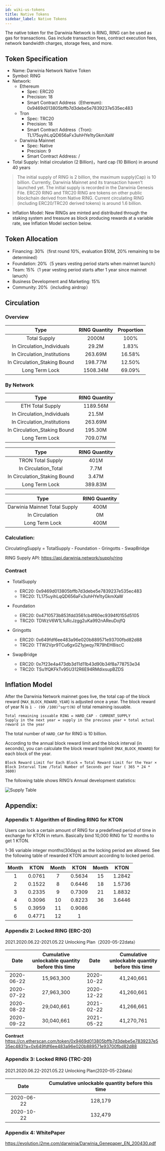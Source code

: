```yaml
---
id: wiki-us-tokens
title: Native Tokens
sidebar_label: Native Tokens
---
```


The native token for the Darwinia Network is RING, RING can be used as gas for transactions. Gas include transaction fees, contract execution fees, network bandwidth charges, storage fees, and more.

## Token Specification

- Name: Darwinia Network Native Token
- Symbol: RING
- Network:
  - Ethereum
    - Spec: ERC20
    - Precision: 18
    - Smart Contract Address（Ethereum): 0x9469d013805bffb7d3debe5e7839237e535ec483
  - Tron
    - Spec: TRC20
    - Precision: 18
    - Smart Contract Address（Tron): TL175uyihLqQD656aFx3uhHYe1tyGkmXaW
  - Darwinia Mainnet
    - Spec: Native
    - Precision: 9
    - Smart Contract Address: /
- Total Supply: Initial circulation (2 Billion)，hard cap (10 Billion) in around 40 years
  
> The initial supply of RING is 2 billion, the maximum supply(Cap) is 10 billion. Currently, Darwinia Mainnet and its transaction haven’t launched yet. The initial supply is recorded in the Darwinia Genesis File. ERC20 RING and TRC20 RING are tokens on other public blockchain derived from Native RING. Current circulating RING (including ERC20/TRC20 derived tokens) is around 1.6 billion.

- Inflation Model: New RINGs are minted and distributed through the staking system and treasure as block producing rewards at a variable rate, see Inflation Model section below.

## Token Allocation

- Financing: 30%（first round 10%, evaluation $10M, 20% remaining to be determined）
- Foundation: 20%（5 years vesting period starts when mainnet launch）
- Team: 15%（1 year vesting period starts after 1 year since mainnet lanuch）
- Business Development and Marketing: 15%
- Community: 20%（including airdrop）

## Circulation

### Overview

| Type                         | RING Quantity | Proportion |
| :--------------------------: | :-----------: | :--------: |
| Total Supply                 | 2000M         | 100%       |
| In Circulation_Individuals   | 29.2M         | 1.83%      |
| In Circulation_Institutions  | 263.69M       | 16.58%     |
| In Circulation_Staking Bound | 198.77M       | 12.50%     |
| Long Term Lock               | 1508.34M      | 69.09%     |

### By Network

| Type                         | RING Quantity |
| :--------------------------: | :-----------: |
| ETH Total Supply             | 1189.56M      |
| In Circulation_Individuals   | 21.5M         |
| In Circulation_Institutions  | 263.69M       |
| In Circulation_Staking Bound | 195.30M       |
| Long Term Lock               | 709.07M       |


| Type                         | RING Quantity |
| :--------------------------: | :-----------: |
| TRON Total Supply            | 401M          |
| In Circulation_Total         | 7.7M          |
| In Circulation_Staking Bound | 3.47M         |
| Long Term Lock               | 389.83M       |


| Type                          | RING Quantity |
| :---------------------------: | :-----------: |
| Darwinia Mainnet Total Supply | 400M          |
| In Circulation                | 0M            |
| Long Term Lock                | 400M          |

### Calculation:

CirculatingSupply = TotalSupply - Foundation - Gringotts - SwapBridge

RING Supply API: https://api.darwinia.network/supply/ring

### Contract
- TotalSupply
  - ERC20: 0x9469d013805bffb7d3debe5e7839237e535ec483
  - TRC20: TL175uyihLqQD656aFx3uhHYe1tyGkmXaW

- Foundation
  - ERC20: 0x4710573b853fdd3561cb4f60ec9394f0155d5105
  - TRC20: TDWzV6W1L1uRcJzgg2uKa992nAReuDojfQ

- Gringotts
  - ERC20: 0x649fdf6ee483a96e020b889571e93700fbd82d88
  - TRC20: TTW2Vpr9TCu6gxGZ1yjwqy7R79hEH8iscC

- SwapBridge
  - ERC20: 0x7f23e4a473db3d11d11b43d90b34f8a778753e34
  - TRC20: TSu1fQKFkTv95U312R6E94RMdixsupBZDS

## Inflation Model

After the Darwinia Network mainnet goes live, the total cap of the block reward (`MAX_BLOCK_REWARD_YEAR`) is adjusted once a year. The block reward of year N is `1 - (99 /100)^sqrt(N)` of total remaining issuable.

    Total remaining issuable RING = HARD_CAP - CURRENT_SUPPLY
    Supply in the next year = supply in the previous year + total actual reward in the year

The total number of `HARD_CAP` for RING is 10 billion.

According to the annual block reward limit and the block interval (in seconds), you can calculate the block reward toplimit (`MAX_BLOCK_REWARD`) for each block of the year.

    Block Reward Limit for Each Block = Total Reward Limit for the Year × Block Interval Time /Total Number of Seconds per Year ( 365 * 24 * 3600)

The following table shows RING’s Annual development statistics:

![Supply Table](assets/supply-table-en.png)

## Appendix:

### Appendix 1: Algorithm of Binding RING for KTON

Users can lock a certain amount of RING for a predefined period of time in exchange for KTON in return.  Basically bind 10,000 RING for 12 months to get 1 KTON. 

1-36 variable integer months(30days) as the locking period are allowed.  See the following table of rewarded KTON amount according to locked period.

| Month | KTON | Month | KTON | Month | KTON |
| :--: | :------: | :--: | :------: | :--: | :------: |
| 1    | 0.0761   | 7    | 0.5634   | 15   | 1.2842   |
| 2    | 0.1522   | 8    | 0.6446   | 18   | 1.5736   |
| 3    | 0.2335   | 9    | 0.7309   | 21   | 1.8832   |
| 4    | 0.3096   | 10   | 0.8223   | 36   | 3.6446   |
| 5    | 0.3959   | 11   | 0.9086   |      |          |
| 6    | 0.4771   | 12   | 1        |      |          |

### Appendix 2: Locked RING (ERC-20)

2021.2020.06.22-2021.05.22 Unlocking Plan（2020-05-22data）

| Date       | Cumulative unlockable quantity before this time | Date       | Cumulative unlockable quantity before this time |
|:----------:|:--------------------:|:----------:|:--------------------:|
| 2020-06-22 | 15,963,300           | 2020-10-22 | 41,240,661           |
| 2020-07-22 | 27,963,300           | 2020-12-22 | 41,260,661           |
| 2020-08-22 | 29,040,661           | 2021-02-22 | 41,266,661           |
| 2020-09-22 | 30,040,661           | 2021-05-22 | 41,270,761           |

**Contract**  
https://cn.etherscan.com/token/0x9469d013805bffb7d3debe5e7839237e535ec483?a=0x649fdf6ee483a96e020b889571e93700fbd82d88

### Appendix 3: Locked RING (TRC-20)

2021.2020.06.22-2021.05.22 Unlocking Plan(2020-05-22data）

| Date       | Cumulative unlockable quantity before this time |
|:----------:|:--------------------:|
| 2020-06-22 | 128,179              |
| 2020-10-22 | 132,479              |

### Appendix 4: WhitePaper
https://evolution.l2me.com/darwinia/Darwinia_Genepaper_EN_200430.pdf

